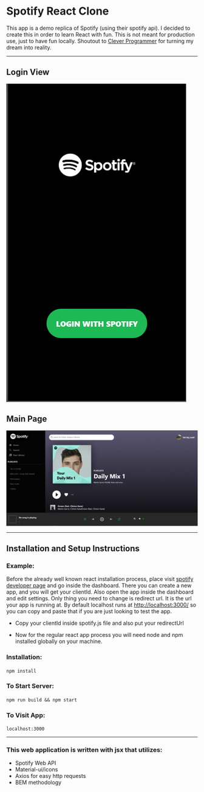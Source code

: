 # Spotify React Clone
This app is a demo replica of Spotify (using their spotify api).
I decided to create this in order to learn React with fun. This is not meant for production use, just to have fun locally.
Shoutout to [Clever Programmer](https://www.youtube.com/channel/UCqrILQNl5Ed9Dz6CGMyvMTQ) for turning my dream into reality.

-----

## Login View

![Sreenshot](screenshot1.png)

## Main Page 

![Sreenshot](screenshot2.png)

-----

## Installation and Setup Instructions

### Example:
Before the already well known react installation process, place visit [spotify developer page](https://developer.spotify.com/) and go inside the dashboard. There you can create a new app, and you will get your clientId. Also open the app inside the dashboard and edit settings. Only thing you need to change is redirect url. It is the url your app is running at. By default localhost runs at [http://localhost:3000/](http://localhost:3000) so you can copy and paste that if you are just looking to test the app.

- Copy your clientId inside spotify.js file and also put your redirectUrl

- Now for the regular react app process you will need node and npm installed globally on your machine.

### Installation:

`npm install`

### To Start Server:

`npm run build && npm start`

### To Visit App:

`localhost:3000`

-----

### This web application is written with jsx that utilizes:

- Spotify Web API
- Material-ui/icons
- Axios for easy http requests
- BEM methodology

